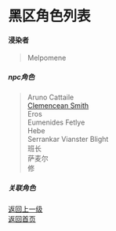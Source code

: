 # 黑区角色列表 
#### 浸染者 
> Melpomene  
  
##### npc角色 
> Aruno Cattaile  
> [Clemencean Smith](https://drrlw.github.io/Character/Black/ClemenceanSmith)  
> Eros  
> Eumenides 
> Fetlye   
> Hebe  
> Serrankar Vianster Blight  
> 班长  
> 萨麦尔  
> 修  
  
  
  
##### 关联角色
  
  
[返回上一级](https://drrlw.github.io/%E8%A7%92%E8%89%B2)  
[返回首页](https://drrlw.github.io/index)  
